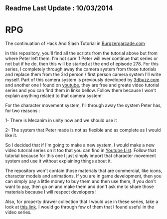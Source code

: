 Readme Last Update : 10/03/2014
-
RPG
===
The continuation of Hack And Slash Tutorial in [Burgzergarcade.com](http://www.burgzergarcade.com/hack-slash-rpg-unity3d-game-engine-tutorial)

In this repository, you'll find all the scripts from the tutorial above but from where Peter left them. I'm not sure if Peter will ever continue that series or not but if he do, then this will be started at the end of episode 278.
For this series, I completely through away the camera system from those tutorials and replace them from the 3rd person / first person camera system I'll write myself. Part of this camera system is previously developed by [3dbuzz.com](http://www.3dbuzz.com/training/view/3rd-person-character-system) and another one I found on [youtube](http://www.youtube.com/playlist?list=PLtQmxXe8_uSahWVKzHMikRh4xxBqeb4dO), they are free and greate video tutorial series and you can find them in links bellow. Follow them because I won't explain anything related to that camera system!

For the character movement system, I'll through away the system Peter has, for two reasons :

1- There is Mecanim in unity now and we should use it

2- The system that Peter made is not as flexible and as complete as I would like it.

So I decided that if I'm going to make a new system, I would make a new video tutorial series on it too that you can find in [Youtube List](http://www.youtube.com/playlist?list=PLtQmxXe8_uSbwmXAhVgBJ6FkVFmVJTM0E). Follow that tutorial because for this one I just simply import that character movement system and use it without explaining things about it.

The repository won't contain those materials that are commercial, like icons, character models and animations. If you are in game development, then you can simply pay a little money to buy them and then use them, if you don't want to pay, then go on and make them and don't ask me to share those materials because I will respect developers !

Also, for property drawer collection that I would use in these series, take a look at [this link](https://github.com/anchan828/property-drawer-collection). I would go through few of them that I found useful in the video series.
